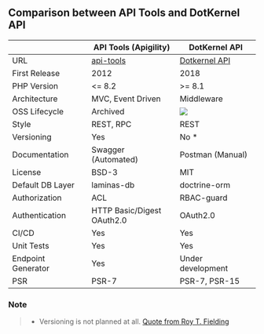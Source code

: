 ## Comparison between API Tools and DotKernel API

|                    | API Tools (Apigility)                          | DotKernel API                                                            |
|--------------------|------------------------------------------------|--------------------------------------------------------------------------|
| URL                | [api-tools](https://api-tools.getlaminas.org/) | [Dotkernel API](https://www.dotkernel.org)                               |
| First Release      | 2012                                           | 2018                                                                     |
| PHP Version        | <= 8.2                                         | >= 8.1                                                                   |
| Architecture       | MVC, Event Driven                              | Middleware                                                               |
| OSS Lifecycle      | Archived                                       | ![](https://img.shields.io/osslifecycle/dotkernel/api?style=flat&label=) |
| Style              | REST, RPC                                      | REST                                                                     |
| Versioning         | Yes                                            | No *                                                                     |
| Documentation      | Swagger (Automated)                            | Postman (Manual)                                                         |
| License            | BSD-3                                          | MIT                                                                      |
| Default DB Layer   | laminas-db                                     | doctrine-orm                                                             |
| Authorization      | ACL                                            | RBAC-guard                                                               |
| Authentication     | HTTP Basic/Digest <br/> OAuth2.0               | OAuth2.0                                                                 |
| CI/CD              | Yes                                            | Yes                                                                      |
| Unit Tests         | Yes                                            | Yes                                                                      |
| Endpoint Generator | Yes                                            | Under development                                                        |
| PSR                | PSR-7                                          | PSR-7, PSR-15                                                            |


### Note
> * Versioning is not planned at all. [Quote from Roy T. Fielding](https://twitter.com/fielding/status/376835835670167552)